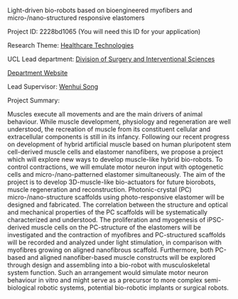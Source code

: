 Light-driven bio-robots based on bioengineered myofibers and micro-/nano-structured responsive elastomers

Project ID: 2228bd1065
(You will need this ID for your application)

Research Theme: [Healthcare Technologies](../themes/healthcare-technologies.md)

UCL Lead department: [Division of Surgery and Interventional Sciences](../departments/division-of-surgery-and-interventional-sciences.md)

[Department Website](https://www.ucl.ac.uk/surgery)

Lead Supervisor: [Wenhui Song](https://iris.ucl.ac.uk/iris/browse/profile?upi=WSONG66)

Project Summary:

Muscles execute all movements and are the main drivers of animal behaviour. While muscle development, physiology and regeneration are well understood, the recreation of muscle from its constituent cellular and extracellular components is still in its infancy. Following our recent progress on development of hybrid artificial muscle based on human pluripotent stem cell-derived muscle cells and elastomer nanofibers, we propose a project which will explore new ways to develop muscle-like hybrid bio-robots. To control contractions, we will emulate motor neuron input with optogenetic cells and micro-/nano-patterned elastomer simultaneously. The aim of the project is to develop 3D-muscle-like bio-actuators for future biorobots, muscle regeneration and reconstruction. Photonic-crystal (PC) micro-/nano-structure scaffolds using photo-responsive elastomer will be designed and fabricated. The correlation between the structure and optical and mechanical properties of the PC scaffolds will be systematically characterized and understood. The proliferation and myogenesis of iPSC-derived muscle cells on the PC-structure of the elastomers will be investigated and the contraction of myofibres and PC-structured scaffolds will be recorded and analyzed under light stimulation, in comparison with myofibres growing on aligned nanofibrous scaffold. Furthermore, both PC-based and aligned nanofiber-based muscle constructs will be explored through design and assembling into a bio-robot with musculoskeletal system function. Such an arrangement would simulate motor neuron behaviour in vitro and might serve as a precursor to more complex semi-biological robotic systems, potential bio-robotic implants or surgical robots.